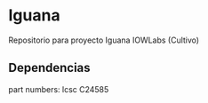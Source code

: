 # Iguana
Repositorio para proyecto Iguana IOWLabs (Cultivo)
## Dependencias 

part numbers:
lcsc C24585
